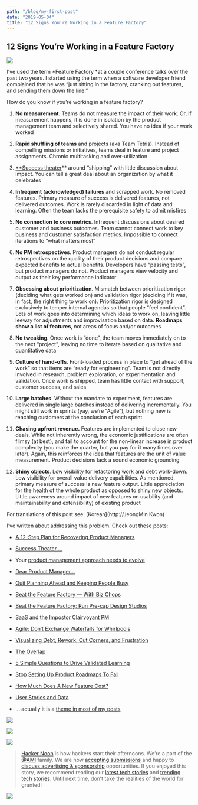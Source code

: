 ```yaml
---
path: "/blog/my-first-post"
date: "2019-05-04"
title: "12 Signs You’re Working in a Feature Factory"
---
```


## 12 Signs You’re Working in a Feature Factory

![](https://cdn-images-1.medium.com/max/6226/1*A9HaI7x2MdvkTn48D9a0wg.jpeg)

I’ve used the term *Feature Factory *at a couple conference talks over the past two years. I started using the term when a software developer friend complained that he was “just sitting in the factory, cranking out features, and sending them down the line.”

How do you know if you’re working in a feature factory?

 1. **No measurement**. Teams do not measure the impact of their work. Or, if measurement happens, it is done in isolation by the product management team and selectively shared. You have no idea if your work worked

 2. **Rapid shuffling of teams** and projects (aka Team Tetris). Instead of compelling missions or initiatives, teams deal in feature and project assignments. Chronic multitasking and over-utilization

 3. [**Success theater](https://medium.com/@johnpcutler/success-theater-b60a1666fe67#.5zjj95jy4)** around “shipping” with little discussion about impact. You can tell a great deal about an organization by what it celebrates

 4. **Infrequent (acknowledged) failures** and scrapped work. No removed features. Primary measure of success is delivered features, not delivered outcomes. Work is rarely discarded in light of data and learning. Often the team lacks the prerequisite safety to admit misfires

 5. **No connection to core metrics**. Infrequent discussions about desired customer and business outcomes. Team cannot connect work to key business and customer satisfaction metrics. Impossible to connect iterations to “what matters most”

 6. **No PM retrospectives**. Product managers do not conduct regular retrospectives on the quality of their product decisions and compare expected benefits to actual benefits. Developers have “passing tests”, but product managers do not. Product managers view velocity and output as their key performance indicator

 7. **Obsessing about prioritization**. Mismatch between prioritization rigor (deciding what gets worked on) and validation rigor (deciding if it was, in fact, the right thing to work on). Prioritization rigor is designed exclusively to temper internal agendas so that people “feel confident”. Lots of work goes into determining which ideas to work on, leaving little leeway for adjustments and improvisation based on data. **Roadmaps show a list of features**, not areas of focus and/or outcomes

 8. **No tweaking**. Once work is “done”, the team moves immediately on to the next “project”, leaving no time to iterate based on qualitative and quantitative data

 9. **Culture of hand-offs**. Front-loaded process in place to “get ahead of the work” so that items are “ready for engineering”. Team is not directly involved in research, problem exploration, or experimentation and validation. Once work is shipped, team has little contact with support, customer success, and sales

 10. **Large batches**. Without the mandate to experiment, features are delivered in single large batches instead of delivering incrementally. You might still work in sprints (yay, we’re “Agile”), but nothing new is reaching customers at the conclusion of each sprint

 11. **Chasing upfront revenue.** Features are implemented to close new deals. While not inherently wrong, the economic justifications are often flimsy (at best), and fail to account for the non-linear increase in product complexity (you make the quarter, but you pay for it many times over later). Again, this reinforces the idea that features are the unit of value measurement. Product decisions lack a sound economic grounding

 12. **Shiny objects**. Low visibility for refactoring work and debt work-down. Low visibility for overall value delivery capabilities. As mentioned, primary measure of success is new feature output. Little appreciation for the health of the whole product as opposed to shiny new objects. Little awareness around impact of new features on usability (and maintainability and extensibility) of existing product

For translations of this post see: [Korean](http://JeongMin Kwon)

I’ve written about addressing this problem. Check out these posts:

* [A 12-Step Plan for Recovering Product Managers](https://hackernoon.com/a-12-step-program-for-recovering-product-managers-cd02fb2b6709#.d6tjlpbgl)

* [Success Theater …](https://medium.com/@johnpcutler/success-theater-b60a1666fe67#.5zjj95jy4)

* Your [product management approach needs to evolve](https://medium.com/@johnpcutler/the-evolving-product-manager-role-6f288bbc3cda#.1ps2ucfg0)

* [Dear Product Manager…](https://hackernoon.com/dear-product-managers-c488ba6386ea#.mij4797cz)

* [Quit Planning Ahead and Keeping People Busy](https://medium.com/@johnpcutler/quit-planning-ahead-and-keeping-people-busy-937e74d5a1fb#.vt8hm9887)

* [Beat the Feature Factory — With Biz Chops](https://medium.com/@johnpcutler/beat-the-feature-factory-with-biz-chops-dfc7cf6309ae#.ts03mh85d)

* [Beat the Feature Factory: Run Pre-cap Design Studios](https://medium.com/@johnpcutler/beat-the-feature-factory-run-pre-cap-design-studios-725d1c83ecd7#.bjmtflkas)

* [SaaS and the Impostor Clairvoyant PM](https://medium.theuxblog.com/saas-and-the-imposter-clairvoyant-pm-fa910eb7b4d0#.g8kaxplfj)

* [Agile: Don’t Exchange Waterfalls for Whirlpools](https://medium.com/@johnpcutler/agile-dont-exchange-waterfalls-for-whirlpools-798c50c08457#.m76848ghe)

* [Visualizing Debt, Rework, Cut Corners, and Frustration](https://medium.com/@johnpcutler/visualizing-debt-rework-cut-corners-and-frustration-8b1195fb67ea#.s4n5psmi7)

* [The Overlap](https://medium.com/@johnpcutler/the-overlap-puxeng-56dcfd33875b#.v2ftd32f1)

* [5 Simple Questions to Drive Validated Learning](https://medium.com/@johnpcutler/4-simple-questions-to-drive-validated-learning-548a51a70ee5#.b7ex322q1)

* [Stop Setting Up Product Roadmaps To Fail](https://medium.com/@johnpcutler/stop-setting-up-product-roadmaps-to-fail-3189452360a3#.xtcogg32i)

* [How Much Does A New Feature Cost?](https://medium.com/@johnpcutler/how-much-does-a-new-feature-cost-f93c82bf638f#.4z8zx61vn)

* [User Stories and Data](https://medium.com/@johnpcutler/user-stories-and-data-32057117fc7b#.2qb4k29jb)

* … actually it is a [theme in most of my posts](https://medium.com/@johnpcutler)

![](https://cdn-images-1.medium.com/max/2272/1*0hqOaABQ7XGPT-OYNgiUBg.png)

![](https://cdn-images-1.medium.com/max/2272/1*Vgw1jkA6hgnvwzTsfMlnpg.png)

![](https://cdn-images-1.medium.com/max/2272/1*gKBpq1ruUi0FVK2UM_I4tQ.png)
>  [Hacker Noon](http://bit.ly/Hackernoon) is how hackers start their afternoons. We’re a part of the [@AMI](http://bit.ly/atAMIatAMI) family. We are now [accepting submissions](http://bit.ly/hackernoonsubmission) and happy to [discuss advertising & sponsorship](mailto:partners@amipublications.com) opportunities.
>  If you enjoyed this story, we recommend reading our [latest tech stories](http://bit.ly/hackernoonlatestt) and [trending tech stories](https://hackernoon.com/trending). Until next time, don’t take the realities of the world for granted!

![](https://cdn-images-1.medium.com/max/30000/1*35tCjoPcvq6LbB3I6Wegqw.jpeg)
